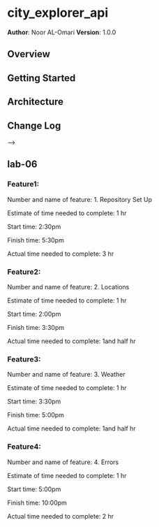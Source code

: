 # city_explorer_api


**Author**: Noor AL-Omari
**Version**: 1.0.0 

## Overview
<!-- Provide a high level overview of what this application is and why you are building it, beyond the fact that it's an assignment for this class. (i.e. What's your problem domain?) -->

## Getting Started
<!-- What are the steps that a user must take in order to build this app on their own machine and get it running? -->

## Architecture
<!-- Provide a detailed description of the application design. What technologies (languages, libraries, etc) you're using, and any other relevant design information. -->

## Change Log
<!-- Use this area to document the iterative changes made to your application as each feature is successfully implemented. Use time stamps. Here's an examples:

01-01-2001 4:59pm - Application now has a fully-functional express server, with a GET route for the location resource.

## Credits and Collaborations
<!-- Give credit (and a link) to other people or resources that helped you build this application. -->
-->


## lab-06


### Feature1:

Number and name of feature: 1. Repository Set Up

Estimate of time needed to complete: 1 hr

Start time: 2:30pm

Finish time: 5:30pm

Actual time needed to complete: 3 hr


### Feature2:

Number and name of feature: 2. Locations

Estimate of time needed to complete: 1 hr

Start time: 2:00pm

Finish time: 3:30pm

Actual time needed to complete: 1and half hr


### Feature3:

Number and name of feature: 3. Weather

Estimate of time needed to complete: 1 hr

Start time: 3:30pm

Finish time: 5:00pm

Actual time needed to complete: 1and half hr


### Feature4:

Number and name of feature: 4. Errors

Estimate of time needed to complete: 1 hr

Start time: 5:00pm

Finish time: 10:00pm

Actual time needed to complete: 2 hr



